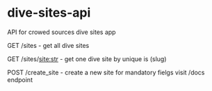 # dive-sites-api
API for crowed sources dive sites app

GET /sites - get all dive sites

GET /sites/<site:str> - get one dive site by unique is (slug)

POST /create_site - create a new site for mandatory fielgs visit /docs endpoint
